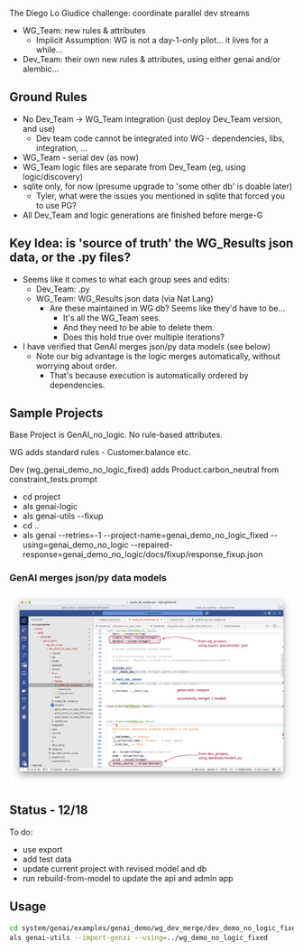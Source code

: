 The Diego Lo Giudice challenge: coordinate parallel dev streams
* WG_Team: new rules & attributes
    * Implicit Assumption: WG is not a day-1-only pilot... it lives for a while...
* Dev_Team: their own new rules & attributes, using either genai and/or alembic...

## Ground Rules
* No Dev_Team -> WG_Team integration (just deploy Dev_Team version, and use)
    * Dev team code cannot be integrated into WG - dependencies, libs, integration, ...
* WG_Team - serial dev (as now)
* WG_Team logic files are separate from Dev_Team (eg, using logic/discovery)
* sqlite only, for now (presume upgrade to 'some other db' is doable later)
    * Tyler, what were the issues you mentioned in sqlite that forced you to use PG?
* All Dev_Team and logic generations are finished before merge-G

## Key Idea: is 'source of truth' the WG_Results json data, or the .py files?
* Seems like it comes to what each group sees and edits:
    * Dev_Team: .py 
    * WG_Team: WG_Results json data (via Nat Lang) 
        * Are these maintained in WG db?  Seems like they'd have to be...
            * It's all the WG_Team sees.
            * And they need to be able to delete them.
            * Does this hold true over multiple iterations?
* I have verified that GenAI merges json/py data models (see below)
    * Note our big advantage is the logic merges automatically, without worrying about order.
        * That's because execution is automatically ordered by dependencies.

## Sample Projects
Base Project is GenAI_no_logic.  No rule-based attributes.

WG adds standard rules - Customer.balance etc.

Dev (wg_genai_demo_no_logic_fixed) adds Product.carbon_neutral from constraint_tests.prompt
* cd project
* als genai-logic
* als genai-utils --fixup
* cd ..
* als genai --retries=-1 --project-name=genai_demo_no_logic_fixed --using=genai_demo_no_logic --repaired-response=genai_demo_no_logic/docs/fixup/response_fixup.json


### GenAI merges json/py data models 
![successfully merged](./merged%20models.png)

## Status - 12/18

To do:
* use export
* add test data
* update current project with revised model and db
* run rebuild-from-model to update the api and admin app

## Usage

```bash
cd system/genai/examples/genai_demo/wg_dev_merge/dev_demo_no_logic_fixed
als genai-utils --import-genai --using=../wg_demo_no_logic_fixed
```
